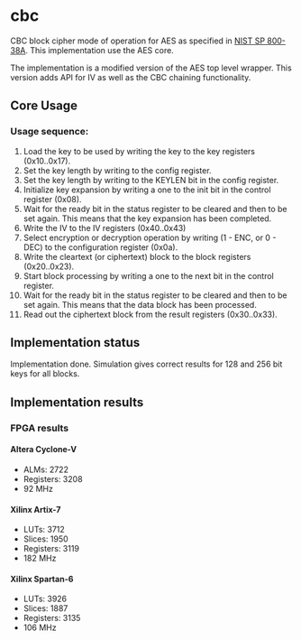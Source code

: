 # cbc
CBC block cipher mode of operation for AES as specified in
[NIST SP 800-38A](https://csrc.nist.gov/publications/detail/sp/800-38a/final). This
implementation use the AES core.

The implementation is a modified version of the AES top level
wrapper. This version adds API for IV as well as the CBC chaining
functionality.

## Core Usage

### Usage sequence:
1. Load the key to be used by writing the key to the key registers (0x10..0x17).
2. Set the key length by writing to the config register.
3. Set the key length by writing to the KEYLEN bit in the config register.
4. Initialize key expansion by writing a one to the init bit in the
   control register (0x08).
5. Wait for the ready bit in the status register to be cleared and then
   to be set again. This means that the key expansion has been
   completed.
6. Write the IV to the IV registers (0x40..0x43)
7. Select encryption or decryption operation by writing (1 - ENC, or 0 -
   DEC) to the configuration register (0x0a).
8. Write the cleartext (or ciphertext) block to the block registers (0x20..0x23).
9. Start block processing by writing a one to the next bit in the control register.
10. Wait for the ready bit in the status register to be cleared and then
    to be set again. This means that the data block has been processed.
11. Read out the ciphertext block from the result registers (0x30..0x33).


## Implementation status
Implementation done.
Simulation gives correct results for 128 and 256 bit keys for all blocks.


## Implementation results

### FPGA results

#### Altera Cyclone-V

- ALMs:      2722
- Registers: 3208
- 92 MHz


#### Xilinx Artix-7

- LUTs:      3712
- Slices:    1950
- Registers: 3119
- 182 MHz


#### Xilinx Spartan-6

- LUTs:      3926
- Slices:    1887
- Registers: 3135
- 106 MHz
